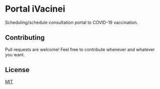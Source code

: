 # Portal iVacinei

Scheduling/schedule consultation portal to COVID-19 vaccination.

## Contributing

Pull requests are welcome! Feel free to contribute whenever and whatever you want.

## License

[MIT](https://opensource.org/licenses/MIT)
